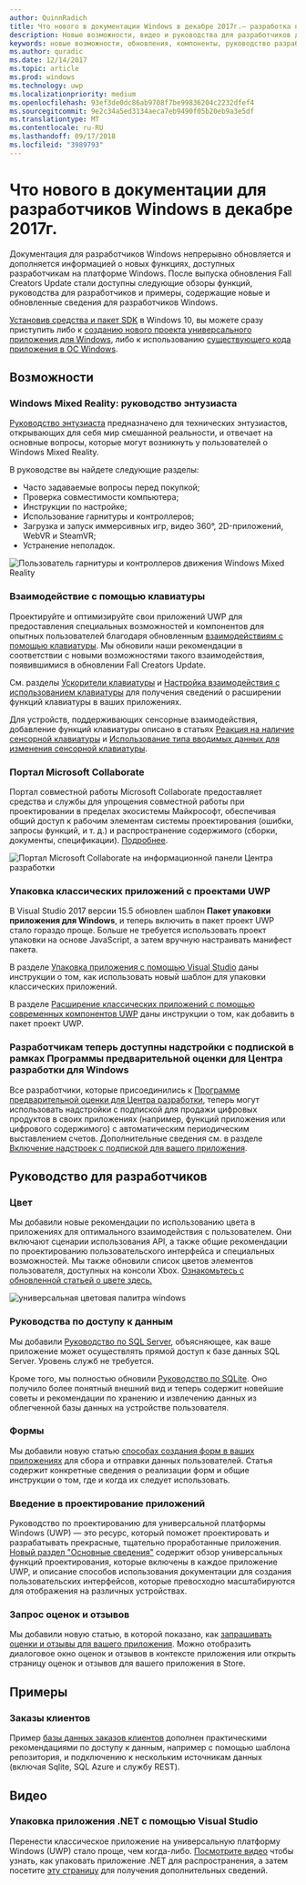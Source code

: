 ```yaml
---
author: QuinnRadich
title: Что нового в документации Windows в декабре 2017г.— разработка приложений UWP
description: Новые возможности, видео и руководства для разработчиков добавлены в документацию для разработчиков Windows 10 в декабре 2017г.
keywords: новые возможности, обновления, компоненты, руководство разработчика, Windows 10, декабрь
ms.author: quradic
ms.date: 12/14/2017
ms.topic: article
ms.prod: windows
ms.technology: uwp
ms.localizationpriority: medium
ms.openlocfilehash: 93ef3de0dc86ab9708f7be99836204c2232dfef4
ms.sourcegitcommit: 9e2c34a5ed3134aeca7eb9490f05b20eb9a3e5df
ms.translationtype: MT
ms.contentlocale: ru-RU
ms.lasthandoff: 09/17/2018
ms.locfileid: "3989793"
---
```

# <a name="whats-new-in-the-windows-developer-docs-in-december-2017"></a>Что нового в документации для разработчиков Windows в декабре 2017г.

Документация для разработчиков Windows непрерывно обновляется и дополняется информацией о новых функциях, доступных разработчикам на платформе Windows. После выпуска обновления Fall Creators Update стали доступны следующие обзоры функций, руководства для разработчиков и примеры, содержащие новые и обновленные сведения для разработчиков Windows.

[Установив средства и пакет SDK](http://go.microsoft.com/fwlink/?LinkId=821431) в Windows 10, вы можете сразу приступить либо к [созданию нового проекта универсального приложения для Windows](../get-started/create-uwp-apps.md), либо к использованию [существующего кода приложения в ОС Windows](../porting/index.md).

## <a name="features"></a>Возможности

### <a name="windows-mixed-reality-enthusiasts-guide"></a>Windows Mixed Reality: руководство энтузиаста

[Руководство энтузиаста](https://docs.microsoft.com/en-us/windows/mixed-reality/enthusiast-guide/) предназначено для технических энтузиастов, открывающих для себя мир смешанной реальности, и отвечает на основные вопросы, которые могут возникнуть у пользователей о Windows Mixed Reality. 

В руководстве вы найдете следующие разделы: 
- Часто задаваемые вопросы перед покупкой; 
- Проверка совместимости компьютера; 
- Инструкции по настройке; 
- Использование гарнитуры и контроллеров; 
- Загрузка и запуск иммерсивных игр, видео 360°, 2D-приложений, WebVR и SteamVR; 
- Устранение неполадок.

![Пользователь гарнитуры и контроллеров движения Windows Mixed Reality](images/BeforeYouBegin-tile.jpg)

### <a name="keyboard-interactions"></a>Взаимодействие с помощью клавиатуры

Проектируйте и оптимизируйте свои приложений UWP для предоставления специальных возможностей и компонентов для опытных пользователей благодаря обновленным [взаимодействиям с помощью клавиатуры](../design/input/keyboard-interactions.md). Мы обновили наши рекомендации в соответствии с новыми возможностями такого взаимодействия, появившимися в обновлении Fall Creators Update.

См. разделы [Ускорители клавиатуры](../design/input/keyboard-accelerators.md) и [Настройка взаимодействия с использованием клавиатуры](../design/input/custom-keyboard-interactions.md) для получения сведений о расширении функций клавиатуры в ваших приложениях.

Для устройств, поддерживающих сенсорные взаимодействия, добавление функций клавиатуры описано в статьях [Реакция на наличие сенсорной клавиатуры](../design/input/respond-to-the-presence-of-the-touch-keyboard.md) и [Использование типа вводимых данных для изменения сенсорной клавиатуры](../design/input/use-input-scope-to-change-the-touch-keyboard.md).

### <a name="microsoft-collaborate"></a>Портал Microsoft Collaborate

Портал совместной работы Microsoft Collaborate предоставляет средства и службы для упрощения совместной работы при проектировании в пределах экосистемы Майкрософт, обеспечивая общий доступ к рабочим элементам системы проектирования (ошибки, запросы функций, и т. д.) и распространение содержимого (сборки, документы, спецификации). [Подробнее](https://docs.microsoft.com/en-us/collaborate).

![Портал Microsoft Collaborate на информационной панели Центра разработки](images/microsoft_collaborate_screenshot.PNG)

### <a name="package-desktop-applications-with-uwp-projects"></a>Упаковка классических приложений с проектами UWP

В Visual Studio 2017 версии 15.5 обновлен шаблон **Пакет упаковки приложения для Windows**, и теперь включить в пакет проект UWP стало гораздо проще. Больше не требуется использовать проект упаковки на основе JavaScript, а затем вручную настраивать манифест пакета.  

В разделе [Упаковка приложения с помощью Visual Studio](https://docs.microsoft.com/en-us/windows/uwp/porting/desktop-to-uwp-packaging-dot-net) даны инструкции о том, как использовать новый шаблон для упаковки классических приложений.

В разделе [Расширение классических приложений с помощью современных компонентов UWP](https://docs.microsoft.com/windows/uwp/porting/desktop-to-uwp-extend) даны инструкции о том, как добавить в пакет проект UWP.

### <a name="subscription-add-ons-are-now-available-to-developers-in-the-windows-dev-center-insider-program"></a>Разработчикам теперь доступны надстройки с подпиской в рамках Программы предварительной оценки для Центра разработки для Windows

Все разработчики, которые присоединились к [Программе предварительной оценки для Центра разработки](../publish/dev-center-insider-program.md), теперь могут использовать надстройки с подпиской для продажи цифровых продуктов в своих приложениях (например, функций приложения или цифрового содержимого) с автоматическим периодическим выставлением счетов. Дополнительные сведения см. в разделе [Включение надстроек с подпиской для вашего приложения](../monetize/enable-subscription-add-ons-for-your-app.md).

## <a name="developer-guidance"></a>Руководство для разработчиков

### <a name="color"></a>Цвет

Мы добавили новые рекомендации по использованию цвета в приложениях для оптимального взаимодействия с пользователем. Они включают сценарии использования API, а также общие рекомендации по проектированию пользовательского интерфейса и специальных возможностей. Мы также обновили список цветов элементов пользователя, доступных на консоли Xbox. [Ознакомьтесь с обновленной статьей о цвете здесь.](../design/style/color.md)

![универсальная цветовая палитра windows](../design/basics/images/colors.png)

### <a name="data-access-guides"></a>Руководства по доступу к данным

Мы добавили [Руководство по SQL Server](../data-access/sql-server-databases.md), объясняющее, как ваше приложение может осуществлять прямой доступ к базе данных SQL Server. Уровень служб не требуется.

Кроме того, мы полностью обновили [Руководство по SQLite](../data-access/sqlite-databases.md). Оно получило более понятный внешний вид и теперь содержит новейшие советы и рекомендации по хранению и извлечению данных из облегченной базы данных на устройстве пользователя.

### <a name="forms"></a>Формы

Мы добавили новую статью [способах создания форм в ваших приложениях](../design/controls-and-patterns/forms.md) для сбора и отправки данных пользователей. Статья содержит конкретные сведения о реализации форм и общие инструкции о том, где и когда их следует использовать.

### <a name="intro-to-app-design"></a>Введение в проектирование приложений

Руководство по проектированию для универсальной платформы Windows (UWP) — это ресурс, который поможет проектировать и разрабатывать прекрасные, тщательно проработанные приложения. [Новый раздел "Основные сведения"](../design/basics/design-and-ui-intro.md) содержит обзор универсальных функций проектирования, которые включены в каждое приложение UWP, и описание способов использования документации для создания пользовательских интерфейсов, которые превосходно масштабируются для отображения на различных устройствах.


### <a name="request-ratings-and-reviews"></a>Запрос оценок и отзывов

Мы добавили новую статью, в которой показано, как [запрашивать оценки и отзывы для вашего приложения](../monetize/request-ratings-and-reviews.md). Можно отобразить диалоговое окно оценок и отзывов в контексте приложения или открыть страницу оценок и отзывов для вашего приложения в Store.

## <a name="samples"></a>Примеры

### <a name="customer-orders"></a>Заказы клиентов

Пример [базы данных заказов клиентов](https://github.com/Microsoft/Windows-appsample-customers-orders-database) дополнен практическими рекомендациями по доступу к данным, например с помощью шаблона репозитория, и подключению к нескольким источникам данных (включая Sqlite, SQL Azure и службу REST).

## <a name="videos"></a>Видео

### <a name="package-a-net-app-in-visual-studio"></a>Упаковка приложения .NET с помощью Visual Studio

Перенести классическое приложение на универсальную платформу Windows (UWP) стало проще, чем когда-либо. [Посмотрите видео](https://www.youtube.com/watch?v=fJkbYPyd08w) чтобы узнать, как упаковать приложение .NET для распространения, а затем посетите [эту страницу](../porting/desktop-to-uwp-packaging-dot-net.md) для получения дополнительных сведений.